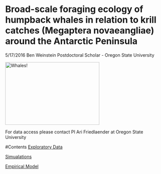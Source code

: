 # Broad-scale foraging ecology of humpback whales in relation to krill catches (Megaptera novaeangliae) around the Antarctic Peninsula
5/17/2016
Ben Weinstein
Postdoctoral Scholar - Oregon State University

<img src="http://www.earthtimes.org/newsimage/humpback-whales-super-aggregation-antarctica_274.jpg" alt="Whales!" height="200" width="300">

For data access please contact PI Ari Friedlaender at Oregon State University

#Contents
[Exploratory Data]()

[Simualations]()

[Empirical Model]()

